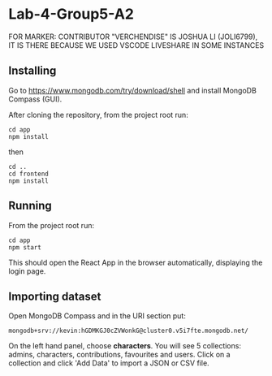 # Lab-4-Group5-A2

FOR MARKER: CONTRIBUTOR "VERCHENDISE" IS JOSHUA LI (JOLI6799), IT IS THERE BECAUSE WE USED VSCODE LIVESHARE IN SOME INSTANCES

## Installing

Go to https://www.mongodb.com/try/download/shell and install MongoDB Compass (GUI).

After cloning the repository, from the project root run: 

```angular2html
cd app
npm install
```
then 
```angular2html
cd ..
cd frontend
npm install
```

## Running
From the project root run:
```angular2html
cd app
npm start
```
This should open the React App in the browser automatically, displaying the login page.

## Importing dataset

Open MongoDB Compass and in the URI section put:
```angular2html
mongodb+srv://kevin:hGDMKGJ0cZVWonkG@cluster0.v5i7fte.mongodb.net/
```

On the left hand panel, choose **characters**. You will see 5 collections: admins, characters, contributions, 
favourites and users. Click on a collection and click 'Add Data' to import a JSON or CSV file.



